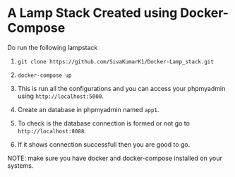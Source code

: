 # A Lamp Stack Created using Docker-Compose

Do run the following lampstack

1. ```git clone https://github.com/SivaKumarK1/Docker-Lamp_stack.git```

2. ```docker-compose up```

3. This is run all the configurations and you can access your phpmyadmin using ```http://localhost:5000```.

4. Create an database in phpmyadmin named ```app1```.

5. To check is the database connection is formed or not go to ```http://localhost:8088```.

6. If it shows connection successfull then you are good to go.

NOTE: make sure you have docker and docker-compose installed on your systems.


